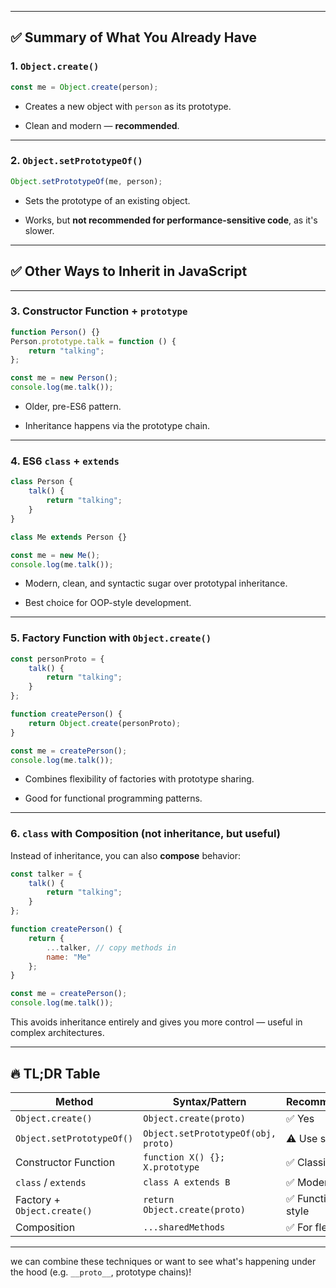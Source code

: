 
---

## ✅ Summary of What You Already Have

### **1. `Object.create()`**

```js
const me = Object.create(person);
```

- Creates a new object with `person` as its prototype.
    
- Clean and modern — **recommended**.
    

---

### **2. `Object.setPrototypeOf()`**

```js
Object.setPrototypeOf(me, person);
```

- Sets the prototype of an existing object.
    
- Works, but **not recommended for performance-sensitive code**, as it's slower.
    

---

## ✅ Other Ways to Inherit in JavaScript

---

### **3. Constructor Function + `prototype`**

```js
function Person() {}
Person.prototype.talk = function () {
    return "talking";
};

const me = new Person();
console.log(me.talk());
```

- Older, pre-ES6 pattern.
    
- Inheritance happens via the prototype chain.
    

---

### **4. ES6 `class` + `extends`**

```js
class Person {
    talk() {
        return "talking";
    }
}

class Me extends Person {}

const me = new Me();
console.log(me.talk());
```

- Modern, clean, and syntactic sugar over prototypal inheritance.
    
- Best choice for OOP-style development.
    

---

### **5. Factory Function with `Object.create()`**

```js
const personProto = {
    talk() {
        return "talking";
    }
};

function createPerson() {
    return Object.create(personProto);
}

const me = createPerson();
console.log(me.talk());
```

- Combines flexibility of factories with prototype sharing.
    
- Good for functional programming patterns.
    

---

### **6. `class` with Composition (not inheritance, but useful)**

Instead of inheritance, you can also **compose** behavior:

```js
const talker = {
    talk() {
        return "talking";
    }
};

function createPerson() {
    return {
        ...talker, // copy methods in
        name: "Me"
    };
}

const me = createPerson();
console.log(me.talk());
```

This avoids inheritance entirely and gives you more control — useful in complex architectures.

---

## 🔥 TL;DR Table

|Method|Syntax/Pattern|Recommended?|
|---|---|---|
|`Object.create()`|`Object.create(proto)`|✅ Yes|
|`Object.setPrototypeOf()`|`Object.setPrototypeOf(obj, proto)`|⚠️ Use sparingly|
|Constructor Function|`function X() {}; X.prototype`|✅ Classic|
|`class` / `extends`|`class A extends B`|✅ Modern OOP|
|Factory + `Object.create()`|`return Object.create(proto)`|✅ Functional style|
|Composition|`...sharedMethods`|✅ For flexibility|

---

we can combine these techniques or want to see what's happening under the hood (e.g. `__proto__`, prototype chains)!